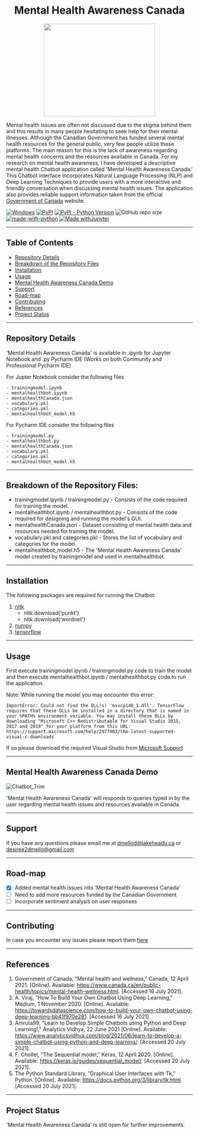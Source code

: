 <h1 align="center"> Mental Health Awareness Canada </h1>


<p align="center">
  <img src= "https://user-images.githubusercontent.com/76941265/128641349-5385754f-8252-4e83-acdb-e243b811d507.png" width="300" height="250">
</p>

Mental health issues are often not discussed due to the stigma behind them and this results in many people hesitating to seek help for their mental illnesses. Although the Canadian Government has funded several mental health resources for the general public, very few people utilize these platforms. The main reason for this is the lack of awareness regarding mental health concerns and the resources available in Canada. For my research on mental health awareness, I have developed a descriptive mental health Chatbot application called 'Mental Health Awareness Canada.' This Chatbot interface incorporates Natural Language Processing (NLP) and Deep Learning Techniques to provide users with a more interactive and friendly conversation when discussing mental health issues. The application also provides reliable support information taken from the official [Government of Canada](https://www.canada.ca/en/public-health/topics/mental-health-wellness.html) website.

[![Windows](https://svgshare.com/i/ZhY.svg)](https://www.microsoft.com/en-in/windows)  [![PyPI](https://img.shields.io/pypi/v/four)](https://pypi.org/project/pypi-install/) [![PyPI - Python Version](https://img.shields.io/pypi/pyversions/tensorflow)](https://www.python.org/downloads/release/python-380/) ![GitHub repo size](https://img.shields.io/github/repo-size/desireedmello/mentalhealthchatbotCanada) [![made-with-python](https://img.shields.io/badge/Made%20with-Python-1f425f.svg)](https://www.python.org/) [![Made withJupyter](https://img.shields.io/badge/Made%20with-Jupyter-orange)](https://jupyter.org/try)

---

## Table of Contents

- [Repository Details](https://github.com/desireedmello/mentalhealthchatbotCanada/blob/main/README.md#repository-details)
- [Breakdown of the Repository Files](https://github.com/desireedmello/mentalhealthchatbotCanada/blob/main/README.md#breakdown-of-the-repository-files)
- [Installation](https://github.com/desireedmello/mentalhealthchatbotCanada/blob/main/README.md#installation)
- [Usage](https://github.com/desireedmello/mentalhealthchatbotCanada/blob/main/README.md#usage)
- [Mental Health Awareness Canada Demo](https://github.com/desireedmello/mentalhealthchatbotCanada/blob/main/README.md#mental-health-awareness-canada-demo)
- [Support](https://github.com/desireedmello/mentalhealthchatbotCanada/blob/main/README.md#support)
- [Road-map](https://github.com/desireedmello/mentalhealthchatbotCanada/blob/main/README.md#road-map)
- [Contributing](https://github.com/desireedmello/mentalhealthchatbotCanada/blob/main/README.md#contributing)
- [References](https://github.com/desireedmello/mentalhealthchatbotCanada/blob/main/README.md#references)
- [Project Status](https://github.com/desireedmello/mentalhealthchatbotCanada/blob/main/README.md#project-status)

---

## Repository Details

'Mental Health Awareness Canada' is available in .ipynb for Jupyter Notebook and .py Pycharm IDE (Works on both Community and Professional Pycharm IDE)

For Jupter Notebook consider the following files

```
- trainingmodel.ipynb      
- mentalhealthbot.ipynb
- mentalhealthCanada.json                
- vocabulary.pkl   
- categories.pkl             
- mentalhealthbot_model.h5
```

For Pycharm IDE consider the following files

```
- trainingmodel.py
- mentalhealthbot.py
- mentalhealthCanada.json
- vocabulary.pkl
- categories.pkl
- mentalhealthbot_model.h5
```

---

## Breakdown of the Repository Files:


- trainingmodel.ipynb / trainingmodel.py - Consists of the code required for training the model.
- mentalhealthbot.ipynb / mentalhealthbot.py - Consists of the code required for designing and running the model's GUI.
- mentalhealthCanada.json - Dataset consisting of mental health data and resources needed for training the model.
- vocabulary.pkl and categories.pkl - Stores the list of vocabulary and categories for the model.
- mentalhealthbot_model.h5 - The 'Mental Health Awareness Canada' model created by trainingmodel and used in mentalhealthbot.


---

## Installation

The following packages are required for running the Chatbot:

1. [nltk](https://pypi.org/project/nltk/)
   - nltk.download('punkt')
   - nltk.download('wordnet')
2.  [numpy](https://pypi.org/project/numpy/)
3.  [tensorflow](https://pypi.org/project/tensorflow/)

---

## Usage

First execute trainingmodel.ipynb / trainingmodel.py code to train the model and then execute mentalhealthbot.ipynb / mentalhealthbot.py code to run the application.

Note: While running the model you may encounter this error:

```
ImportError: Could not find the DLL(s) 'msvcp140_1.dll'. TensorFlow requires that these DLLs be installed in a directory that is named in your %PATH% environment variable. You may install these DLLs by downloading "Microsoft C++ Redistributable for Visual Studio 2015, 2017 and 2019" for your platform from this URL: https://support.microsoft.com/help/2977003/the-latest-supported-visual-c-downloads
```

If so please download the required Visual Studio from [Microsoft Support](https://support.microsoft.com/en-us/topic/the-latest-supported-visual-c-downloads-2647da03-1eea-4433-9aff-95f26a218cc0)

---

## Mental Health Awareness Canada Demo

![Chatbot_Trim](https://user-images.githubusercontent.com/76941265/129023085-8fe63fbb-9aa3-413a-8604-43ded295dc14.gif)

'Mental Health Awareness Canada' will responds to queries typed in by the user regarding mental health issues and resources available in Canada.

---

## Support

If you have any questions please email me at dmellod@lakeheadu.ca or desiree2dmello@gmail.com

---

## Road-map

- [x] Added mental health issues into 'Mental Health Awareness Canada'
- [ ] Need to add more resources funded by the Canadian Government
- [ ] Incorporate sentiment analysis on user responses

---

## Contributing

In case you encounter any issues please report them [here](https://github.com/desireedmello/mentalhealthchatbotCanada/issues)

---

## References

1.  Government of Canada, "Mental health and wellness," Canada, 12 April 2021. [Online]. Available: https://www.canada.ca/en/public-health/topics/mental-health-wellness.html. [Accessed 16 July 2021].
2.  A. Viraj, ”How To Build Your Own Chatbot Using Deep Learning," Medium, 1 November 2020. [Online]. Available: https://towardsdatascience.com/how-to-build-your-own-chatbot-using-deep-learning-bb41f970e281. [Accessed 16 July 2021].
3.  Amruta99, ”Learn to Develop Simple Chatbots using Python and Deep Learning!," Analytics Vidhya, 22 June 2021 [Online]. Available: https://www.analyticsvidhya.com/blog/2021/06/learn-to-develop-a-simple-chatbot-using-python-and-deep-learning/. [Accessed 20 July 2021].
4.  F. Chollet, ”The Sequential model," Keras, 12 April 2020.  [Online]. Available: https://keras.io/guides/sequential_model/. [Accessed 20 July 2021].
5. The Python Standard Library, ”Graphical User Interfaces with Tk," Python. [Online]. Available: https://docs.python.org/3/library/tk.html. [Accessed 20 July 2021].

---

## Project Status

'Mental Health Awareness Canada' is still open for further improvements.

